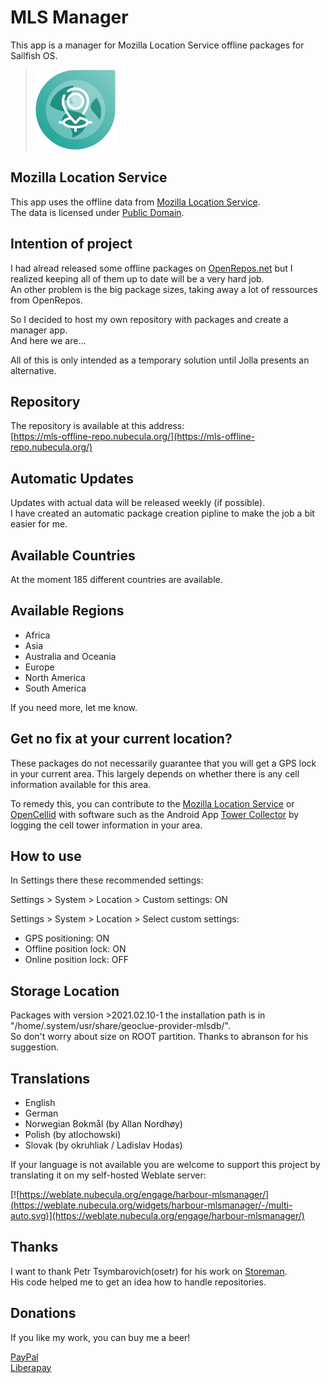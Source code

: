 # MLS Manager
This app is a manager for Mozilla Location Service offline packages for Sailfish OS.


>![](icons/128x128/harbour-mlsmanager.png)


## Mozilla Location Service
This app uses the offline data from [Mozilla Location Service](https://location.services.mozilla.com/). \
The data is licensed under [Public Domain](https://creativecommons.org/publicdomain/zero/1.0/).


## Intention of project
I had alread released some offline packages on [OpenRepos.net](https://openrepos.net/) but I realized keeping all of them up to date will be a very hard job. \
An other problem is the big package sizes, taking away a lot of ressources from OpenRepos.

So I decided to host my own repository with packages and create a manager app. \
And here we are…

All of this is only intended as a temporary solution until Jolla presents an alternative.

## Repository
The repository is available at this address: \
[https://mls-offline-repo.nubecula.org/](https://mls-offline-repo.nubecula.org/)


## Automatic Updates
Updates with actual data will be released weekly (if possible). \
I have created an automatic package creation pipline to make the job a bit easier for me.


## Available Countries
At the moment 185 different countries are available.

## Available Regions
- Africa
- Asia
- Australia and Oceania
- Europe
- North America
- South America

If you need more, let me know.

## Get no fix at your current location?
These packages do not necessarily guarantee that you will get a GPS lock in your current area. This largely depends on whether there is any cell information available for this area.

To remedy this, you can contribute to the [Mozilla Location Service](https://location.services.mozilla.com/) or [OpenCellid](https://opencellid.org) with software such as the Android App [Tower Collector](https://f-droid.org/en/packages/info.zamojski.soft.towercollector/) by logging the cell tower information in your area. 

## How to use

In Settings there these recommended settings:

Settings > System > Location > Custom settings: ON

Settings > System > Location > Select custom settings: 

- GPS positioning: ON
- Offline position lock: ON
- Online position lock: OFF

## Storage Location

Packages with version >2021.02.10-1 the installation path is in "/home/.system/usr/share/geoclue-provider-mlsdb/". \
So don't worry about size on ROOT partition. Thanks to abranson for his suggestion.

## Translations

- English
- German
- Norwegian Bokmål (by Allan Nordhøy)
- Polish (by atlochowski)
- Slovak (by okruhliak / Ladislav Hodas)
  
If your language is not available you are welcome to support this project by translating it on my self-hosted Weblate server:

[![https://weblate.nubecula.org/engage/harbour-mlsmanager/](https://weblate.nubecula.org/widgets/harbour-mlsmanager/-/multi-auto.svg)](https://weblate.nubecula.org/engage/harbour-mlsmanager/)

## Thanks
I want to thank Petr Tsymbarovich(osetr) for his work on [Storeman](https://openrepos.net/content/osetr/storeman). \
His code helped me to get an idea how to handle repositories.

## Donations

If you like my work, you can buy me a beer! 

[PayPal](https://www.paypal.com/paypalme/nubecula/1) \
[Liberapay](https://liberapay.com/black-sheep-dev/donate)
